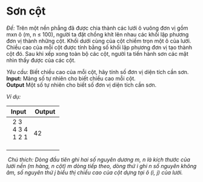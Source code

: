 # Sơn cột
*Đề:* Trên một nền phẳng đã được chia thành các lưới ô vuông đơn vị gồm mxn ô (m, n ≤ 100), người ta
đặt chồng khít lên nhau các khối lập phương đơn vị thành những cột. Khối dưới cùng của cột chiếm
trọn một ô của lưới. Chiều cao của mỗi cột được tính bằng số khối lập phương đơn vị tạo thành cột
đó. Sau khi xếp xong toàn bộ các cột, người ta tiến hành sơn các mặt nhìn thấy được của các cột.

*Yêu cầu*: Biết chiều cao của mỗi cột, hãy tính số đơn vị diện tích cần sơn. </br>
**Input:** Mảng số tự nhiên cho biết chiều cao mỗi cột. </br>
**Output** Một số tự nhiên cho biết số đơn vị diện tích cần sơn. </br>

*Ví dụ:*

| Input      | Output      |
|------------|-------------|
|   2 3 </br>  4 3 4 </br>  1 2 1 </br>           | 42          |

 *Chú thích: Dòng đầu tiên ghi hai số nguyên dương m, n là kích thước của lưới nền (m hàng, n cột)
m dòng tiếp theo, dòng thứ i ghi n số nguyên không âm, số nguyên thứ j biểu thị chiều cao của cột
dựng tại ô (i, j) của lưới.*
